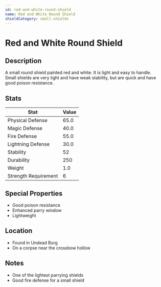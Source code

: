 ```yaml
---
id: red-and-white-round-shield
name: Red and White Round Shield
shieldCategory: small-shields
---
```


# Red and White Round Shield

## Description
A small round shield painted red and white. It is light and easy to handle. Small shields are very light and have weak stability, but are quick and have good poison resistance.

## Stats

| Stat | Value |
|------|-------|
| Physical Defense | 65.0 |
| Magic Defense | 40.0 |
| Fire Defense | 55.0 |
| Lightning Defense | 30.0 |
| Stability | 52 |
| Durability | 250 |
| Weight | 1.0 |
| Strength Requirement | 6 |

## Special Properties
- Good poison resistance
- Enhanced parry window
- Lightweight

## Location
- Found in Undead Burg
- On a corpse near the crossbow hollow

## Notes
- One of the lightest parrying shields
- Good fire defense for a small shield